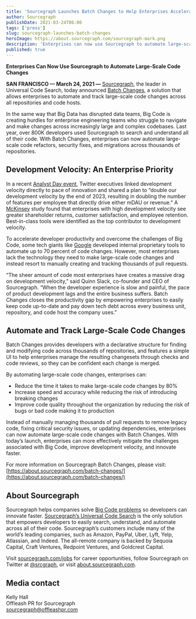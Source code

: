 ```yaml
---
title: 'Sourcegraph Launches Batch Changes to Help Enterprises Accelerate Development Velocity'
author: Sourcegraph
publishDate: 2021-03-24T06:00
tags: ['press']
slug: sourcegraph-launches-batch-changes
heroImage: https://about.sourcegraph.com/sourcegraph-mark.png
description: 'Enterprises can now use Sourcegraph to automate large-scale code changes'
published: true
---
```


**Enterprises Can Now Use Sourcegraph to Automate Large-Scale Code Changes**

**SAN FRANCISCO — March 24, 2021 —** [Sourcegraph](https://about.sourcegraph.com), the leader in Universal Code Search, today announced [Batch Changes](https://about.sourcegraph.com/batch-changes/), a solution that allows enterprises to automate and track large-scale code changes across all repositories and code hosts.

In the same way that Big Data has disrupted data teams, Big Code is creating hurdles for enterprise engineering teams who struggle to navigate and make changes across increasingly large and complex codebases. Last year, over 800K developers used Sourcegraph to search and understand all of their code. With Batch Changes, enterprises can now automate large-scale code refactors, security fixes, and migrations across thousands of repositories.

## Development Velocity: An Enterprise Priority

In a recent [Analyst Day event](https://s22.q4cdn.com/826641620/files/doc_downloads/2021/02/Twitter-Analyst-Day-2021-Transcript.pdf), Twitter executives linked development velocity directly to pace of innovation and shared a plan to “double our development velocity by the end of 2023, resulting in doubling the number of features per employee that directly drive either mDAU or revenue.” A [McKinsey](https://www.mckinsey.com/industries/technology-media-and-telecommunications/our-insights/developer-velocity-how-software-excellence-fuels-business-performance) study found that enterprises with high development velocity see greater shareholder returns, customer satisfaction, and employee retention. Best-in-class tools were identified as the top contributor to development velocity.

To accelerate developer productivity and overcome the challenges of Big Code, some tech giants like [Google](https://cacm.acm.org/magazines/2016/7/204032-why-google-stores-billions-of-lines-of-code-in-a-single-repository/fulltext) developed internal proprietary tools to automate up to 70 percent of code changes. However, most enterprises lack the technology they need to make large-scale code changes and instead resort to manually creating and tracking thousands of pull requests.

“The sheer amount of code most enterprises have creates a massive drag on development velocity,” said Quinn Slack, co-founder and CEO of Sourcegraph. “When the developer experience is slow and painful, the pace of product development lags and the entire business suffers. Batch Changes closes the productivity gap by empowering enterprises to easily keep code up-to-date and pay down tech debt across every business unit, repository, and code host the company uses.”

## Automate and Track Large-Scale Code Changes

Batch Changes provides developers with a declarative structure for finding and modifying code across thousands of repositories, and features a simple UI to help enterprises manage the resulting changesets through checks and code reviews, so they can be confident each change is merged.

By automating large-scale code changes, enterprises can:

- Reduce the time it takes to make large-scale code changes by 80%
- Increase speed and accuracy while reducing the risk of introducing breaking changes
- Improve code quality throughout the organization by reducing the risk of bugs or bad code making it to production

Instead of manually managing thousands of pull requests to remove legacy code, fixing critical security issues, or updating dependencies, enterprises can now automate large-scale code changes with Batch Changes. With today’s launch, enterprises can more effectively mitigate the challenges associated with Big Code, improve development velocity, and innovate faster.

For more information on Sourcegraph Batch Changes, please visit: [https://about.sourcegraph.com/batch-changes/](https://about.sourcegraph.com/batch-changes/)

## About Sourcegraph
Sourcegraph helps companies solve [Big Code problems](https://about.sourcegraph.com/press-release/big-code-survey-2020/) so developers can innovate faster. [Sourcegraph’s Universal Code Search](https://info.sourcegraph.com/universal-code-search-ebook-req?_ga=2.2548852.572487746.1614803471-1473741360.1614803471) is the only solution that empowers developers to easily search, understand, and automate across all of their code. Sourcegraph’s customers include many of the world’s leading companies, such as Amazon, PayPal, Uber, Lyft, Yelp, Atlassian, and Indeed. The all-remote company is backed by Sequoia Capital, Craft Ventures, Redpoint Ventures, and Goldcrest Capital.

Visit [sourcegraph.com/jobs](https://about.sourcegraph.com/handbook/company/careers) for career opportunities, follow Sourcegraph on Twitter at [@srcgraph](https://twitter.com/srcgraph), or visit [about.sourcegraph.com](https://about.sourcegraph.com).

## Media contact
Kelly Hall<br>
Offleash PR for Sourcegraph<br>
[sourcegraph@offleashpr.com](mailto:sourcegraph@offleashpr.com)
